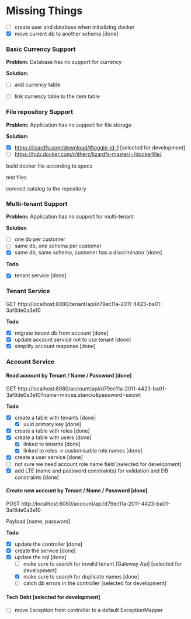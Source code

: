 # Missing Things
- [ ] create user and database when initializing docker
- [x] move current db to another schema [done]

### Basic Currency Support

**Problem:** Database has no support for currency

**Solution:**
- [ ] add currency table
- [ ] link currency table to the item table


### File repository Support

**Problem:** Application has no support for file storage

**Solution:**
- [x] https://lizardfs.com/download/#toggle-id-1 [selected for development]
- [ ] https://hub.docker.com/r/itherz/lizardfs-master/~/dockerfile/

build docker file according to specs

test files

connect catalog to the repository


### Multi-tenant Support
**Problem:** Application has no support for multi-tenant

**Solution**
- [ ] one db per customer
- [ ] same db, one schema per customer
- [x] same db, same schema, customer has a discriminator [done]

**Todo**
- [x] tenant service [done]

### Tenant Service
GET http://localhost:8080/tenant/api/d79ec11a-2011-4423-ba01-3af8de0a3e10

**Todo**
- [x] migrate tenant db from account [done]
- [x] update account service not to use tenant [done]
- [x] simplify account response [done]

### Account Service
#### Read account by Tenant / Name / Password [done] ####

GET http://localhost:8080/account/api/d79ec11a-2011-4423-ba01-3af8de0a3e10?name=mircea.stanciu&password=secret

**Todo**
- [x] create a table with tenants [done]
  - [x] uuid primary key [done]

- [x] create a table with roles [done]
- [x] create a table with users [done]
  - [x] linked to tenants [done]
  - [x] linked to roles -> customisable role names [done]
- [x] create a user service [done]
- [ ] not sure we need account role name field [selected for development]
- [x] add LTE (name and password constraints) for validation and DB constraints [done]

#### Create new account by Tenant / Name / Password [done] ####

POST http://localhost:8080/account/api/d79ec11a-2011-4423-ba01-3af8de0a3e10

Payload [name, password]

**Todo**
- [x] update the controller [done]
- [x] create the service [done]
- [x] update the sql [done]
  - [ ] make sure to search for invalid tenant [Gateway Api] [selected for development]
  - [x] make sure to search for duplicate names [done]
  - [ ] catch db errors in the controller [selected for development]

#### Tech Debt [selected for development] ####
- [ ] move Exception from controller to a default ExceptionMapper